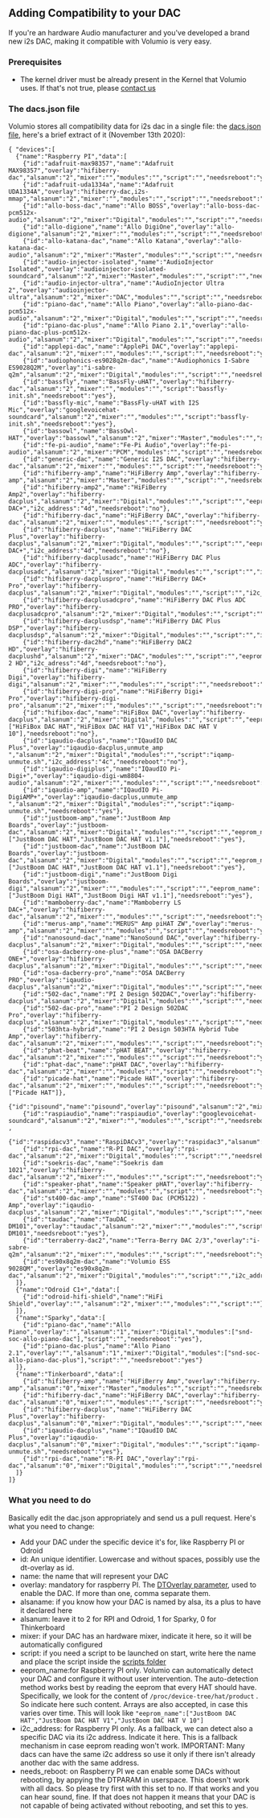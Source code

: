 ## Adding Compatibility to your DAC

If you're an hardware Audio manufacturer and you've developed a brand new i2s DAC, making it compatible with  Volumio is very easy.

### Prerequisites

* The kernel driver must be already present in the Kernel that Volumio uses. If that's not true, please [contact us](https://volumio.org/contact/)

### The dacs.json file

Volumio stores all compatibility data for i2s dac in a single file: the  [dacs.json file](https://github.com/volumio/Volumio2/blob/master/app/plugins/system_controller/i2s_dacs/dacs.json),
here's a brief extract of it (November 13th 2020):

```
{ "devices":[
  {"name":"Raspberry PI","data":[
    {"id":"adafruit-max98357","name":"Adafruit MAX98357","overlay":"hifiberry-dac","alsanum":"2","mixer":"","modules":"","script":"","needsreboot":"yes"},
    {"id":"adafruit-uda1334a","name":"Adafruit UDA1334A","overlay":"hifiberry-dac,i2s-mmap","alsanum":"2","mixer":"","modules":"","script":"","needsreboot":"yes"},
    {"id":"allo-boss-dac","name":"Allo BOSS","overlay":"allo-boss-dac-pcm512x-audio","alsanum":"2","mixer":"Digital","modules":"","script":"","needsreboot":"yes"},
    {"id":"allo-digione","name":"Allo DigiOne","overlay":"allo-digione","alsanum":"2","mixer":"","modules":"","script":"","needsreboot":"yes"},
    {"id":"allo-katana-dac","name":"Allo Katana","overlay":"allo-katana-dac-audio","alsanum":"2","mixer":"Master","modules":"","script":"","needsreboot":"yes"},
    {"id":"audio-injector-isolated","name":"AudioInjector Isolated","overlay":"audioinjector-isolated-soundcard","alsanum":"2","mixer":"Master","modules":"","script":"","needsreboot":"yes"},
    {"id":"audio-injector-ultra","name":"AudioInjector Ultra 2","overlay":"audioinjector-ultra","alsanum":"2","mixer":"DAC","modules":"","script":"","needsreboot":"yes"},
    {"id":"piano-dac","name":"Allo Piano","overlay":"allo-piano-dac-pcm512x-audio","alsanum":"2","mixer":"Digital","modules":"","script":"","needsreboot":"yes"},
    {"id":"piano-dac-plus","name":"Allo Piano 2.1","overlay":"allo-piano-dac-plus-pcm512x-audio","alsanum":"2","mixer":"Digital","modules":"","script":"","needsreboot":"yes"},
    {"id":"applepi-dac","name":"ApplePi DAC","overlay":"applepi-dac","alsanum":"2","mixer":"","modules":"","script":"","needsreboot":"yes"},
    {"id":"audiophonics-es9028q2m-dac","name":"Audiophonics I-Sabre ES9028Q2M","overlay":"i-sabre-q2m","alsanum":"2","mixer":"Digital","modules":"","script":"","needsreboot":"yes"},
    {"id":"bassfly","name":"BassFly-uHAT","overlay":"hifiberry-dac","alsanum":"2","mixer":"","modules":"","script":"bassfly-init.sh","needsreboot":"yes"},
    {"id":"bassfly-mic","name":"BassFly-uHAT with I2S Mic","overlay":"googlevoicehat-soundcard","alsanum":"2","mixer":"","modules":"","script":"bassfly-init.sh","needsreboot":"yes"},
    {"id":"bassowl","name":"BassOwl-HAT","overlay":"bassowl","alsanum":"2","mixer":"Master","modules":"","script":"","needsreboot":"yes"},
    {"id":"fe-pi-audio","name":"Fe-Pi Audio","overlay":"fe-pi-audio","alsanum":"2","mixer":"PCM","modules":"","script":"","needsreboot":"yes"},
    {"id":"generic-dac","name":"Generic I2S DAC","overlay":"hifiberry-dac","alsanum":"2","mixer":"","modules":"","script":"","needsreboot":"yes"},
    {"id":"hifiberry-amp","name":"HiFiBerry Amp","overlay":"hifiberry-amp","alsanum":"2","mixer":"Master","modules":"","script":"","needsreboot":"yes"},
    {"id":"hifiberry-amp2","name":"HiFiBerry Amp2","overlay":"hifiberry-dacplus","alsanum":"2","mixer":"Digital","modules":"","script":"","eeprom_name":"HiFiBerry DAC+","i2c_address":"4d","needsreboot":"no"},
    {"id":"hifiberry-dac","name":"HiFiBerry DAC","overlay":"hifiberry-dac","alsanum":"2","mixer":"","modules":"","script":"","needsreboot":"yes"},
    {"id":"hifiberry-dacplus","name":"HiFiBerry DAC Plus","overlay":"hifiberry-dacplus","alsanum":"2","mixer":"Digital","modules":"","script":"","eeprom_name":"HiFiBerry DAC+","i2c_address":"4d","needsreboot":"no"},
    {"id":"hifiberry-dacplusadc","name":"HiFiBerry DAC Plus ADC","overlay":"hifiberry-dacplusadc","alsanum":"2","mixer":"Digital","modules":"","script":"","i2c_address":"4d","needsreboot":"no"},
    {"id":"hifiberry-dacpluspro","name":"HiFiBerry DAC+ Pro","overlay":"hifiberry-dacplus","alsanum":"2","mixer":"Digital","modules":"","script":"","i2c_address":"4d","needsreboot":"no"},
    {"id":"hifiberry-dacplusadcpro","name":"HiFiBerry DAC Plus ADC PRO","overlay":"hifiberry-dacplusadcpro","alsanum":"2","mixer":"Digital","modules":"","script":"","i2c_address":"4d","needsreboot":"no"},
    {"id":"hifiberry-dacplusdsp","name":"HiFiBerry DAC Plus DSP","overlay":"hifiberry-dacplusdsp","alsanum":"2","mixer":"Digital","modules":"","script":"","i2c_address":"4d","needsreboot":"no"},
    {"id":"hifiberry-dac2hd","name":"HiFiBerry DAC2 HD","overlay":"hifiberry-dacplushd","alsanum":"2","mixer":"DAC","modules":"","script":"","eeprom_name":"DAC 2 HD","i2c_adress":"4d","needsreboot":"no"},
    {"id":"hifiberry-digi","name":"HiFiBerry Digi","overlay":"hifiberry-digi","alsanum":"2","mixer":"","modules":"","script":"","needsreboot":"yes"},
    {"id":"hifiberry-digi-pro","name":"HiFiBerry Digi+ Pro","overlay":"hifiberry-digi-pro","alsanum":"2","mixer":"","modules":"","script":"","needsreboot":"no"},
    {"id":"hifibox-dac","name":"HiFiBox DAC","overlay":"hifiberry-dacplus","alsanum":"2","mixer":"Digital","modules":"","script":"","eeprom_name":["HiFiBox DAC HAT","HiFiBox DAC HAT V1","HiFiBox DAC HAT V 10"],"needsreboot":"no"},
    {"id":"iqaudio-dacplus","name":"IQaudIO DAC Plus","overlay":"iqaudio-dacplus,unmute_amp ","alsanum":"2","mixer":"Digital","modules":"","script":"iqamp-unmute.sh","i2c_address":"4c","needsreboot":"no"},
    {"id":"iqaudio-digiplus","name":"IQaudIO Pi-Digi+","overlay":"iqaudio-digi-wm8804-audio","alsanum":"2","mixer":"","modules":"","script":"","needsreboot":"yes"},
    {"id":"iqaudio-amp","name":"IQaudIO Pi-DigiAMP+","overlay":"iqaudio-dacplus,unmute_amp ","alsanum":"2","mixer":"Digital","modules":"","script":"iqamp-unmute.sh","needsreboot":"yes"},
    {"id":"justboom-amp","name":"JustBoom Amp Boards","overlay":"justboom-dac","alsanum":"2","mixer":"Digital","modules":"","script":"","eeprom_name":["JustBoom DAC HAT","JustBoom DAC HAT v1.1"],"needsreboot":"yes"},
    {"id":"justboom-dac","name":"JustBoom DAC Boards","overlay":"justboom-dac","alsanum":"2","mixer":"Digital","modules":"","script":"","eeprom_name":["JustBoom DAC HAT","JustBoom DAC HAT v1.1"],"needsreboot":"yes"},
    {"id":"justboom-digi","name":"JustBoom Digi Boards","overlay":"justboom-digi","alsanum":"2","mixer":"","modules":"","script":"","eeprom_name":["JustBoom Digi HAT","JustBoom Digi HAT v1.1"],"needsreboot":"yes"},
    {"id":"mamboberry-dac","name":"Mamboberry LS DAC+","overlay":"hifiberry-dac","alsanum":"2","mixer":"","modules":"","script":"","needsreboot":"yes"},
    {"id":"merus-amp","name":"MERUS™ Amp piHAT ZW","overlay":"merus-amp","alsanum":"2","mixer":"","modules":"","script":"","needsreboot":"yes"},
    {"id":"nanosound-dac","name":"NanoSound DAC","overlay":"hifiberry-dacplus","alsanum":"2","mixer":"Digital","modules":"","script":"","needsreboot":"no"},
    {"id":"osa-dacberry-one-plus","name":"OSA DACBerry ONE+","overlay":"hifiberry-dacplus","alsanum":"2","mixer":"Digital","modules":"","script":"","needsreboot":"no"},
    {"id":"osa-dacberry-pro","name":"OSA DACBerry PRO","overlay":"iqaudio-dacplus","alsanum":"2","mixer":"Digital","modules":"","script":"","needsreboot":"no"},
    {"id":"502-dac","name":"PI 2 Design 502DAC","overlay":"hifiberry-dacplus","alsanum":"2","mixer":"Digital","modules":"","script":"","needsreboot":"yes"},
    {"id":"502-dac-pro","name":"PI 2 Design 502DAC Pro","overlay":"hifiberry-dacplus","alsanum":"2","mixer":"Digital","modules":"","script":"","needsreboot":"yes"},
    {"id":"503hta-hybrid","name":"PI 2 Design 503HTA Hybrid Tube Amp","overlay":"hifiberry-dac","alsanum":"2","mixer":"","modules":"","script":"","needsreboot":"yes"},
    {"id":"phat-beat","name":"pHAT BEAT","overlay":"hifiberry-dac","alsanum":"2","mixer":"","modules":"","script":"","needsreboot":"yes"},
    {"id":"phat-dac","name":"pHAT DAC","overlay":"hifiberry-dac","alsanum":"2","mixer":"","modules":"","script":"","needsreboot":"yes"},
    {"id":"picade-hat","name":"Picade HAT","overlay":"hifiberry-dac","alsanum":"2","mixer":"","modules":"","script":"","needsreboot":"yes","eeprom_name":["Picade HAT"]},
    {"id":"pisound","name":"pisound","overlay":"pisound","alsanum":"2","mixer":"","modules":"","script":"","needsreboot":"no"},
    {"id":"raspiaudio","name":"raspiaudio","overlay":"googlevoicehat-soundcard","alsanum":"2","mixer":"","modules":"","script":"","needsreboot":"yes"} ,
    {"id":"raspidacv3","name":"RaspiDACv3","overlay":"raspidac3","alsanum":"2","mixer":"Digital","modules":"","script":"","needsreboot":"yes"},
    {"id":"rpi-dac","name":"R-PI DAC","overlay":"rpi-dac","alsanum":"2","mixer":"Digital","modules":"","script":"","needsreboot":"yes"},
    {"id":"soekris-dac","name":"Soekris dam 1021","overlay":"hifiberry-dac","alsanum":"2","mixer":"","modules":"","script":"","needsreboot":"yes"},
    {"id":"speaker-phat","name":"Speaker pHAT","overlay":"hifiberry-dac","alsanum":"2","mixer":"","modules":"","script":"","needsreboot":"yes"},
    {"id":"st400-dac-amp","name":"ST400 Dac (PCM5122) - Amp","overlay":"iqaudio-dacplus","alsanum":"2","mixer":"Digital","modules":"","script":"","needsreboot":"yes"},
    {"id":"taudac","name":"TauDAC - DM101","overlay":"taudac","alsanum":"2","mixer":"","modules":"","script":"","eeprom_name":"TauDAC-DM101","needsreboot":"yes"},
    {"id":"terraberry-dac2","name":"Terra-Berry DAC 2/3","overlay":"i-sabre-q2m","alsanum":"2","mixer":"","modules":"","script":"","needsreboot":"yes"},
    {"id":"es90x8q2m-dac","name":"Volumio ESS 9028QM","overlay":"es90x8q2m-dac","alsanum":"2","mixer":"Digital","modules":"","script":"","i2c_address":"48","needsreboot":"no"}
  ]},
  {"name":"Odroid C1+","data":[
    {"id":"odroid-hifi-shield","name":"HiFi Shield","overlay":"","alsanum":"2","mixer":"","modules":"","script":""}
  ]},
  {"name":"Sparky","data":[
    {"id":"piano-dac","name":"Allo Piano","overlay":"","alsanum":"1","mixer":"Digital","modules":["snd-soc-allo-piano-dac"],"script":"","needsreboot":"yes"},
    {"id":"piano-dac-plus","name":"Allo Piano 2.1","overlay":"","alsanum":"1","mixer":"Digital","modules":["snd-soc-allo-piano-dac-plus"],"script":"","needsreboot":"yes"}
  ]},
  {"name":"Tinkerboard","data":[
    {"id":"hifiberry-amp","name":"HiFiBerry Amp","overlay":"hifiberry-amp","alsanum":"0","mixer":"Master","modules":"","script":"","needsreboot":"yes"},
    {"id":"hifiberry-dac","name":"HiFiBerry DAC","overlay":"hifiberry-dac","alsanum":"0","mixer":"","modules":"","script":"","needsreboot":"yes"},
    {"id":"hifiberry-dacplus","name":"HiFiBerry DAC Plus","overlay":"hifiberry-dacplus","alsanum":"0","mixer":"Digital","modules":"","script":"","needsreboot":"yes"},
    {"id":"iqaudio-dacplus","name":"IQaudIO DAC Plus","overlay":"iqaudio-dacplus","alsanum":"0","mixer":"Digital","modules":"","script":"iqamp-unmute.sh","needsreboot":"yes"},
    {"id":"rpi-dac","name":"R-PI DAC","overlay":"rpi-dac","alsanum":"0","mixer":"Digital","modules":"","script":"","needsreboot":"yes"}
  ]}
]}

```


### What you need to do

Basically edit the dac.json appropriately and send us a pull request. Here's what you need to change:

* Add your DAC under the specific device it's for, like Raspberry PI or Odroid
* id: An unique identifier. Lowercase and without spaces, possibly use the dt-overlay as id.
* name: the name that will represent your DAC
* overlay: mandatory for raspberry PI. The [DTOverlay parameter](https://www.raspberrypi.org/documentation/configuration/device-tree.md),  used to enable the DAC. If more than one, comma separate them.
* alsaname: if you know how your DAC is named by alsa, its a plus to have it declared here
* alsanum: leave it to 2 for RPI and Odroid, 1 for Sparky, 0 for Thinkerboard
* mixer: if your DAC has an hardware mixer, indicate it here, so it will be automatically configured
* script: if you need a script to be launched on start, write here the name and place the script inside the  [scripts folder](https://github.com/volumio/Volumio2/tree/master/app/plugins/system_controller/i2s_dacs/scripts)
* eeprom_name:for Raspberry PI only. Volumio can automatically detect your DAC and configure it without user intervention. The auto-detection method works best by reading the eeprom that every HAT should have. Specifically, we look for the content of `/proc/device-tree/hat/product` . So indicate here such content. Arrays are also accepted, in case this varies over time. This will look like `"eeprom_name":["JustBoom DAC HAT","JustBoom DAC HAT V1","JustBoom DAC HAT V 10"]`
* i2c_address: for Raspberry PI only. As a fallback, we can detect also a specific DAC via its i2c address. Indicate it here. This is a fallback mechanism in case eeprom reading won't work. IMPORTANT: Many dacs can have the same i2c address so use it only if there isn't  already another dac with the same address.
* needs_reboot: on Raspberry PI we can enable some DACs without rebooting, by appying the DTPARAM in userspace. This doesn't work with all dacs. So please try first with this set to no. If that works and you can hear sound, fine. If that does not happen it means that your DAC is not capable of being activated without rebooting, and set this to yes.
